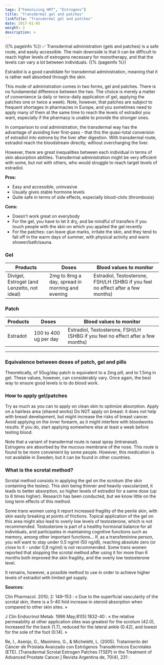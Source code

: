 ```yaml
---
tags: ["Feminizing HRT", "Estrogens"]
title: "Transdermal gel and patches"
linkTitle: "Transdermal gel and patches"
date: 2017-01-05
weight: 2
description: >
---
```


{{% pageinfo %}}
✅ Transdermal administration (gels and patches) is a safe route, and easily accessible. The main downside is that it can be difficult to reach higher levels of estrogens necessary for monotherapy, and that the levels can vary a lot between individuals.
{{% /pageinfo %}}

Estradiol is a good candidate for transdermal administration, meaning that it is rather well absorbed through the skin. 

This mode of administration comes in two forms, gel and patches. There is no fundamental difference between the two. The choice is merely a matter of convenience (a daily or twice-daily application of gel, applying the patches one or twice a week). Note, however, that patches are subject to frequent shortages in pharmacies in Europe, and you sometimes need to apply many of them at the same time to reach the levels of estradiol you want, especially if the pharmacy is unable to provide the stronger ones.

In comparison to oral administration, the transdermal way has the advantage of avoiding liver first-pass - that this the quasi-total conversion of estradiol into estrone by the liver after digestion. With transdermal route, estradiol reach the bloodstream directly, without overcharging the liver.

However, there are great inequalities between each individual in terms of skin absorption abilities. Transdermal administration might be very efficient with some, but not with others, who would struggle to reach target levels of estradiol.
	
**Pros:**
- Easy and accessible, uninvasive
- Usually gives stable hormone levels
- Quite safe in terms of side effects, especially blood-clots (thrombosis)
	
**Cons:**
- Doesn’t work great on everybody
- For the gel, you have to let it dry, and be mindful of transfers if you touch people with the skin on which you applied the gel recently
- For the patches: can leave glue marks, irritate the skin, and they tend to fall off in the warm days of summer, with physical activity and warm shower/bath/sauna.

### Gel ###

|Products|Doses|Blood values to monitor|
|--------|-----|----|
|Divigel, Estrogel (and Lenzetto, not ideal)|2mg to 8mg a day, spread in morning and evening|Estradiol, Testosterone, FSH/LH (SHBG if you feel no effect after a few months)|

### Patch ###

|Products|Doses|Blood values to monitor|
|--------|-----|----|
|Estradot|100 to 400 ug per day|Estradiol, Testosterone, FSH/LH (SHBG if you feel no effect after a few months)|
	
---

### Equivalence between doses of patch, gel and pills ###

Theoretically, of 50ug/day patch is equivalent to a 2mg pill, and to 1.5mg in gel.
These values, however, can considerably vary. Once again, the best way to ensure good levels is to do blood work.

### How to apply gel/patches ###

Try as much as you can to apply on clean skin to optimize absorption.
Apply on a hairless area (shaved works)
Do NOT apply on breast: it does not help with breast development, but might increase the risks of breast cancer.
Avoid applying on the inner forearm, as it might interfere with bloodworks results. If you do, start applying somewhere else at least a week before testing blood.

Note that a variant of transdermal route is nasal spray (intranasal). Estrogens are absorbed by the mucous membrane of the nose. This route is found to be more convenient by some people. However, this medication is not available in Sweden; but it can be found in other countries.

### What is the scrotal method? ###

Scrotal method consists in applying the gel on the scrotum (the skin containing the testes). This skin being thinner and heavily vascularized, it leads to better absorption, so higher levels of estradiol for a same dose (up to 6 times higher).
Research has been conducted, but we know little on the long term effects of this method.

Some trans women using it report increased fragility of the penile skin, with skin easily breaking at points of frictions. Topical application of the gel on this area might also lead to overly low levels of testosterone, which is not recommended. Testosterone is part of a healthy hormonal balance for all individuals, and participates in maintaining cognitive functions such as memory, among other important functions… If, as a transfeminine person, you will want to stay under 0.5 ng/ml (50 ng/dl), reaching absolute zero (or close to it - under 0,8 ng/ml) is not recommended. Some trans women reported that stopping the scrotal method after using it for more than 6 months both improved the skin fragility, and the overly low testosterone level.

It remains, however, a possible method to use in order to achieve higher levels of estradiol with limited gel supply.

**Sources:**

Clin Pharmacol. 2010; 2: 149–153 :
« Due to the superficial vascularity of the scrotal skin, there is a 5-40 fold increase in steroid absorption when compared to other skin sites. »

J Clin Endocrinol Metab. 1996 May;81(5):1832-40 : 
« the relative permeability at other application sites was greatest for the scrotum (42.0), increased for the back (1.7), reduced for the lateral ankle (0.42), and lowest for the sole of the foot (0.14). »

Re, I., Asenjo, G., Maximino, G., & Micheletti, L. (2005). Tratamiento del Cáncer de Próstata Avanzado con Estrógenos Transdérmicos Escrotales (ETE). [Transdermal Scrotal Estrogen Patches (TSEP) in the Treatment of Advanced Prostate Cancer.] Revista Argentina de, 70(4), 231 :


